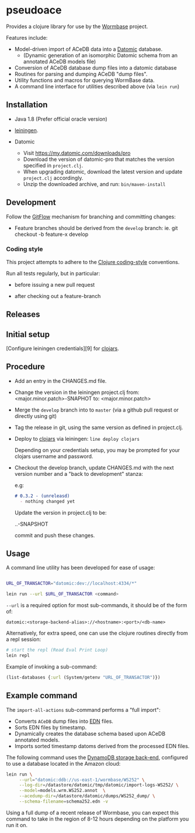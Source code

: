 # pseudoace

Provides a clojure library for use by the [Wormbase][1] project.

Features include:

  * Model-driven import of ACeDB data into a [Datomic][2] database.
    * (Dynamic generation of an isomorphic Datomic schema from an
      annotated ACeDB models file)
  * Conversion of ACeDB database dump files into a datomic database
  * Routines for parsing and dumping ACeDB "dump files".
  * Utility functions and macros for querying WormBase data.
  * A command line interface for utilities described above (via `lein run`)

## Installation

 * Java 1.8 (Prefer official oracle version)

 * [leiningen][3].

 * Datomic
   * Visit https://my.datomic.com/downloads/pro
   * Download the version of datomic-pro that matches the version
	 specified in `project.clj`.
   * When upgrading datomic, download the latest version and update
     `project.clj` accordingly.
   * Unzip the downloaded archive, and run: `bin/maven-install`

## Development

Follow the [GitFlow][6] mechanism for branching and committing changes:

  * Feature branches should be derived from the `develop` branch:
    ie. git checkout -b feature-x develop

### Coding style
This project attempts to adhere to the [Clojure coding-style][7] conventions.

Run all tests regularly, but in particular:

  * before issuing a new pull request

  * after checking out a feature-branch

## Releases

## Initial setup

[Configure leiningen credentials][9] for [clojars][8].

## Procedure

  * Add an entry in the CHANGES.md file.

  * Change the version in the leiningen project.clj from:
      <major.minor.patch>-SNAPHOT
	to:
	  <major.minor.patch>

  * Merge the `develop` branch into to `master` (via a github pull
    request or directly using git)

  * Tag the release in git, using the same version as defined in
    project.clj.

  * Deploy to [clojars][8] via leiningen:
      `line deploy clojars`
	
	Depending on your credentials setup,
	you may be prompted for your clojars username and password.

  * Checkout the develop branch, update CHANGES.md with the next version
    number and a "back to development" stanza:

	e.g:
	```markdown
	# 0.3.2 - (unreleasd)
	  - nothing changed yet
	```
	Update the version in project.clj to be:

	  <next-major-version>.<next-minor>.<next-patch>-SNAPSHOT

	commit and push these changes.

## Usage

A command line utility has been developed for ease of usage:

```bash

URL_OF_TRANSACTOR="datomic:dev://localhost:4334/*"

lein run --url $URL_OF_TRANSACTOR <command>

```

`--url` is a required option for most sub-commands, it should be of
the form of:

`datomic:<storage-backend-alias>://<hostname>:<port>/<db-name>`

Alternatively, for extra speed, one can use the clojure routines directly
from a repl session:

```bash
# start the repl (Read Eval Print Loop)
lein repl
```

Example of invoking a sub-command:

```clojure
(list-databases {:url (System/getenv "URL_OF_TRANSACTOR")})
```

## Example command

The `import-all-actions` sub-command performs a "full import":

  * Converts `ACeDB` dump files into [EDN][4] files.
  * Sorts EDN files by timestamp.
  * Dynamically creates the database schema based upon ACeDB annotated models.
  *	Imports sorted timestamp datoms derived from the processed EDN files.


The following command uses the [DynamoDB storage back-end][5],
configured to use a database located in the Amazon cloud:

```bash
lein run \
     --url="datomic:ddb://us-east-1/wormbase/WS252" \
	 --log-dir=/datastore/datomic/tmp/datomic/import-logs-WS252/ \
	 --model=models.wrm.WS252.annot  \
	 --acedump-dir=/datastore/datomic/dumps/WS252_dump/ \
	 --schema-filename=schema252.edn -v
```

Using a full dump of a recent release of Wormbase, you can expect this
command to take in the region of 8-12 hours depending on the platform
you run it on.

[1]: http://www.wormbase.org/
[2]: http://www.datomic.com/
[3]: http://leiningen.org/
[4]: https://github.com/edn-format/edn/
[5]: http://docs.aws.amazon.com/amazondynamodb/latest/developerguide/Introduction.html
[6]: https://datasift.github.io/gitflow/IntroducingGitFlow.html
[7]: https://github.com/bbatsov/clojure-style-guide
[8]: http://clojars.org
